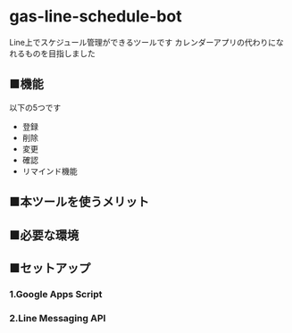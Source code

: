 # gas-line-schedule-bot  
Line上でスケジュール管理ができるツールです
カレンダーアプリの代わりになれるものを目指しました

## ■機能
以下の5つです  
- 登録  
- 削除
- 変更
- 確認
- リマインド機能

## ■本ツールを使うメリット

## ■必要な環境

## ■セットアップ
### 1.Google Apps Script
### 2.Line Messaging API



